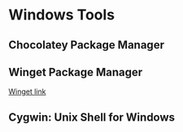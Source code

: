 # Windows Tools


## Chocolatey Package Manager


## Winget Package Manager


[Winget link](https://learn.microsoft.com/en-us/windows/package-manager/winget/)

## Cygwin: Unix Shell for Windows
